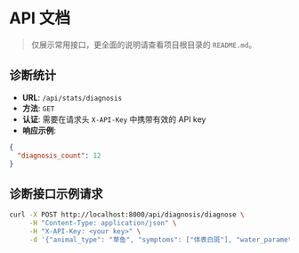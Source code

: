 # API 文档

> 仅展示常用接口，更全面的说明请查看项目根目录的 `README.md`。

## 诊断统计
- **URL**: `/api/stats/diagnosis`
- **方法**: `GET`
- **认证**: 需要在请求头 `X-API-Key` 中携带有效的 API key
- **响应示例**:
```json
{
  "diagnosis_count": 12
}
```

## 诊断接口示例请求
```bash
curl -X POST http://localhost:8000/api/diagnosis/diagnose \
     -H "Content-Type: application/json" \
     -H "X-API-Key: <your key>" \
     -d '{"animal_type": "草鱼", "symptoms": ["体表白斑"], "water_parameters": {"temperature": 26, "ph": 7.2}}'
```

